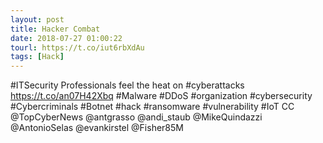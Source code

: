 ```yaml
---
layout: post
title: Hacker Combat
date: 2018-07-27 01:00:22
tourl: https://t.co/iut6rbXdAu
tags: [Hack]
---
```

#ITSecurity Professionals feel the heat on #cyberattacks https://t.co/an07H42Xbq
#Malware #DDoS #organization #cybersecurity #Cybercriminals #Botnet #hack #ransomware #vulnerability #IoT 
CC @TopCyberNews @antgrasso @andi_staub @MikeQuindazzi @AntonioSelas @evankirstel @Fisher85M